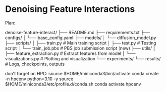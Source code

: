 # Denoising Feature Interactions

Plan:

denoise-feature-interact/
├── README.md
├── requirements.txt
├── configs/
│   └── base_config.yaml
├── models/
│   └── diffusion_model.py
├── scripts/
│   ├── train.py                # Main training script
│   ├── test.py                 # Testing script
│   └── train_job.pbs           # PBS job submission script (new)
├── utils/
│   ├── feature_extraction.py   # Extract features from model
│   └── visualizations.py       # Plotting and visualization
└── experiments/
    └── results/                # Logs, checkpoints, outputs


don't forget on HPC:
source $HOME/miniconda3/bin/activate
conda create -n hpcenv python=3.10 -y
source $HOME/miniconda3/etc/profile.d/conda.sh
conda activate hpcenv
